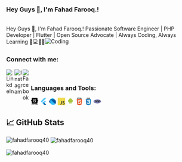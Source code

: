 ### Hey Guys 👋, I'm Fahad Farooq.!

<br />
Hey Guys 👋, I'm Fahad Farooq.! Passionate Software Engineer | PHP Developer | Flutter | Open Source Advocate | Always Coding, Always Learning 🚀💻👨‍💻

<img align="right" alt="Coding" width="400" src="https://media.tenor.com/rePDfDWO3XoAAAAd/hacking.gif">
  
<br />

### Connect with me:

<a href="https://www.linkedin.com/in/fahad-farooq-178b4821b/">
  <img align="left" alt="LinkdeIn" width="22px" src="https://cdn.jsdelivr.net/npm/simple-icons@v3/icons/linkedin.svg" />
</a>
<a href="https://www.instagram.com/fahad_farooq12/">
  <img align="left" alt="Instagram" width="22px" src="https://cdn.jsdelivr.net/npm/simple-icons@v3/icons/instagram.svg" />
</a>
<a href="https://www.facebook.com/profile.php?id=100045367780324">
  <img align="left" alt="Facebook" width="22px" src="https://cdn.jsdelivr.net/npm/simple-icons@v3/icons/facebook.svg" />
</a>

<br />

### Languages and Tools:


<code><img height="20" src="https://raw.githubusercontent.com/devicons/devicon/master/icons/bootstrap/bootstrap-plain-wordmark.svg"></code>
<code><img height="20" src="https://raw.githubusercontent.com/github/explore/80688e429a7d4ef2fca1e82350fe8e3517d3494d/topics/flutter/flutter.png"></code>
<code><img height="20" src="https://raw.githubusercontent.com/github/explore/80688e429a7d4ef2fca1e82350fe8e3517d3494d/topics/dart/dart.png"></code>
<code><img height="20" src="https://raw.githubusercontent.com/github/explore/80688e429a7d4ef2fca1e82350fe8e3517d3494d/topics/javascript/javascript.png"></code>
<code><img height="20" src="https://raw.githubusercontent.com/devicons/devicon/master/icons/android/android-original-wordmark.svg"></code>
<code><img height="20" src="https://raw.githubusercontent.com/github/explore/80688e429a7d4ef2fca1e82350fe8e3517d3494d/topics/html/html.png"></code>
<code><img height="20" src="https://raw.githubusercontent.com/github/explore/5c058a388828bb5fde0bcafd4bc867b5bb3f26f3/topics/css/css.png"></code>
<code><img height="20" src="https://raw.githubusercontent.com/devicons/devicon/master/icons/php/php-original.svg
"></code>

## &#x1f4c8; GitHub Stats

<p><img align="left" src="https://github-readme-stats.vercel.app/api/top-langs?username=fahadfarooq40&show_icons=true&locale=en&layout=compact" alt="fahadfarooq40" /></p>

<p>&nbsp;<img align="center" src="https://github-readme-stats.vercel.app/api?username=fahadfarooq40&show_icons=true&locale=en" alt="fahadfarooq40" /></p>

<p><img align="center" src="https://github-readme-streak-stats.herokuapp.com/?user=fahadfarooq40&" alt="fahadfarooq40" /></p>

 
 
